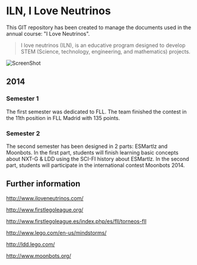 ILN, I Love Neutrinos
=====================

This GIT repository has been created to manage the documents used in the annual course: "I Love Neutrinos". 

> I love neutrinos (ILN), is an educative program designed to develop STEM (Science, technology, engineering, and mathematics) projects.

![ScreenShot](https://raw.github.com/jabrena/ILN/master/2014/LDD/BaseModel1/BaseModel1.png)

## 2014

### Semester 1

The first semester was dedicated to FLL. The team finished the contest in the 11th position in FLL Madrid with 135 points.

### Semester 2

The second semester has been designed in 2 parts: ESMartlz and Moonbots. In the first part, students will finish learning basic concepts about NXT-G & LDD using the SCI-FI history about ESMartlz. In the second part, students will participate in the international contest Moonbots 2014.

## Further information ##

http://www.iloveneutrinos.com/

http://www.firstlegoleague.org/

http://www.firstlegoleague.es/index.php/es/fll/torneos-fll

http://www.lego.com/en-us/mindstorms/

http://ldd.lego.com/

http://www.moonbots.org/
